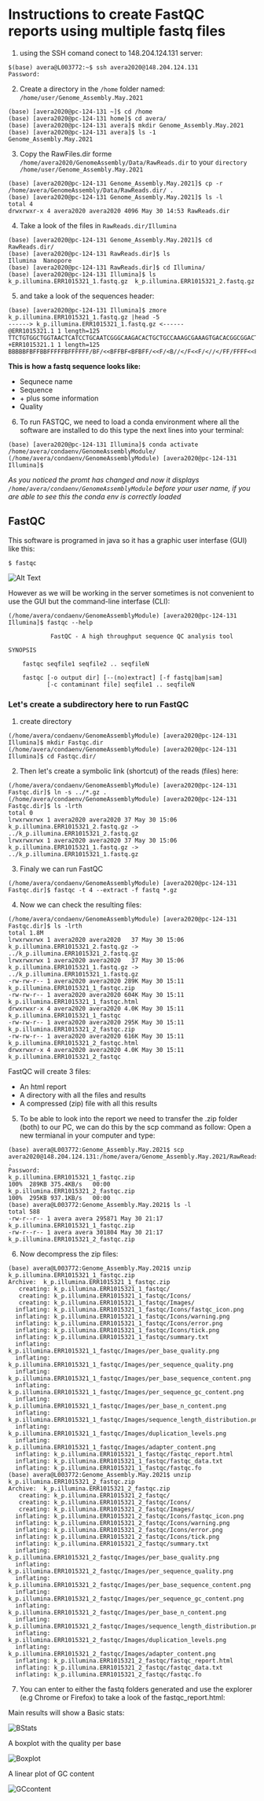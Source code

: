 # Instructions to create FastQC reports using multiple fastq files

1. using the SSH comand conect to 148.204.124.131 server:
```console
$(base) avera@L003772:~$ ssh avera2020@148.204.124.131
Password:
```

2. Create a directory in the ```/home``` folder named: ```/home/user/Genome_Assembly.May.2021```

```console
(base) [avera2020@pc-124-131 ~]$ cd /home
(base) [avera2020@pc-124-131 home]$ cd avera/
(base) [avera2020@pc-124-131 avera]$ mkdir Genome_Assembly.May.2021
(base) [avera2020@pc-124-131 avera]$ ls -1
Genome_Assembly.May.2021
```

3. Copy the RawFiles.dir forme ```/home/avera2020/GenomeAssembly/Data/RawReads.dir``` to your ```directory /home/user/Genome_Assembly.May.2021```

```console
(base) [avera2020@pc-124-131 Genome_Assembly.May.2021]$ cp -r /home/avera/GenomeAssembly/Data/RawReads.dir/ .
(base) [avera2020@pc-124-131 Genome_Assembly.May.2021]$ ls -l
total 4
drwxrwxr-x 4 avera2020 avera2020 4096 May 30 14:53 RawReads.dir
```

4. Take a look of the files in ```RawReads.dir/Illumina``` 
```console
(base) [avera2020@pc-124-131 Genome_Assembly.May.2021]$ cd RawReads.dir/
(base) [avera2020@pc-124-131 RawReads.dir]$ ls
Illumina  Nanopore
(base) [avera2020@pc-124-131 RawReads.dir]$ cd Illumina/
(base) [avera2020@pc-124-131 Illumina]$ ls
k_p.illumina.ERR1015321_1.fastq.gz  k_p.illumina.ERR1015321_2.fastq.gz
```

5. and take a look of the sequences header:

```console
(base) [avera2020@pc-124-131 Illumina]$ zmore k_p.illumina.ERR1015321_1.fastq.gz |head -5
------> k_p.illumina.ERR1015321_1.fastq.gz <------
@ERR1015321.1 1 length=125
TTCTGTGGCTGGTAACTCATCCTGCAATCGGGCAAGACACTGCTGCCAAAGCGAAAGTGACACGGCGGACTCCACTCGAACATAAAATCGATATCAAAGAAAAACAGAAACAATCATGATTGTTG
+ERR1015321.1 1 length=125
BBBBBFBFFBBFFFFFBFFFFFF/BF/<<BFFBF<BFBFF/<<F/<B//</F<<F/<//</FF/FFFF<<FFFFFFFFFFFFFFFF<7<BFBB7/7BFFFFBFFFFFF<FFFFFF<7FFF<FF/B
```

**This is how a fastq sequence looks like:**
* Sequnece name
* Sequence
* \+ plus some information
* Quality

6. To run FASTQC, we need to load a conda environment where all the software are installed to do this type the next lines into your terminal:

```console
(base) [avera2020@pc-124-131 Illumina]$ conda activate /home/avera/condaenv/GenomeAssemblyModule/
(/home/avera/condaenv/GenomeAssemblyModule) [avera2020@pc-124-131 Illumina]$
```
*As you noticed the promt has changed and now it displays ```/home/avera/condaenv/GenomeAssemblyModule``` before your user name, if you are able to see this the conda env is correctly loaded*

## FastQC 

This software is programed in java so it has a graphic user interfase (GUI) like this:
```console
$ fastqc
```
![Alt Text](https://github.com/avera1988/Genome_Assembly_lecture/blob/master/images/fastqcconsole.png)

However as we will be working in the server sometimes is not convenient to use the GUI but the command-line interfase (CLI):

```console
(/home/avera/condaenv/GenomeAssemblyModule) [avera2020@pc-124-131 Illumina]$ fastqc --help

            FastQC - A high throughput sequence QC analysis tool

SYNOPSIS

	fastqc seqfile1 seqfile2 .. seqfileN

    fastqc [-o output dir] [--(no)extract] [-f fastq|bam|sam] 
           [-c contaminant file] seqfile1 .. seqfileN
```

### Let's create a subdirectory here to run FastQC

1. create directory
```console
(/home/avera/condaenv/GenomeAssemblyModule) [avera2020@pc-124-131 Illumina]$ mkdir Fastqc.dir
(/home/avera/condaenv/GenomeAssemblyModule) [avera2020@pc-124-131 Illumina]$ cd Fastqc.dir/
```
2. Then let's create a symbolic link (shortcut) of the reads (files) here:

```console
(/home/avera/condaenv/GenomeAssemblyModule) [avera2020@pc-124-131 Fastqc.dir]$ ln -s ../*.gz .
(/home/avera/condaenv/GenomeAssemblyModule) [avera2020@pc-124-131 Fastqc.dir]$ ls -lrth
total 0
lrwxrwxrwx 1 avera2020 avera2020 37 May 30 15:06 k_p.illumina.ERR1015321_2.fastq.gz -> ../k_p.illumina.ERR1015321_2.fastq.gz
lrwxrwxrwx 1 avera2020 avera2020 37 May 30 15:06 k_p.illumina.ERR1015321_1.fastq.gz -> ../k_p.illumina.ERR1015321_1.fastq.gz
```

3. Finaly we can run FastQC

```console
(/home/avera/condaenv/GenomeAssemblyModule) [avera2020@pc-124-131 Fastqc.dir]$ fastqc -t 4 --extract -f fastq *.gz
```

4. Now we can check the resulting files:

```console
(/home/avera/condaenv/GenomeAssemblyModule) [avera2020@pc-124-131 Fastqc.dir]$ ls -lrth
total 1.8M
lrwxrwxrwx 1 avera2020 avera2020   37 May 30 15:06 k_p.illumina.ERR1015321_2.fastq.gz -> ../k_p.illumina.ERR1015321_2.fastq.gz
lrwxrwxrwx 1 avera2020 avera2020   37 May 30 15:06 k_p.illumina.ERR1015321_1.fastq.gz -> ../k_p.illumina.ERR1015321_1.fastq.gz
-rw-rw-r-- 1 avera2020 avera2020 289K May 30 15:11 k_p.illumina.ERR1015321_1_fastqc.zip
-rw-rw-r-- 1 avera2020 avera2020 604K May 30 15:11 k_p.illumina.ERR1015321_1_fastqc.html
drwxrwxr-x 4 avera2020 avera2020 4.0K May 30 15:11 k_p.illumina.ERR1015321_1_fastqc
-rw-rw-r-- 1 avera2020 avera2020 295K May 30 15:11 k_p.illumina.ERR1015321_2_fastqc.zip
-rw-rw-r-- 1 avera2020 avera2020 616K May 30 15:11 k_p.illumina.ERR1015321_2_fastqc.html
drwxrwxr-x 4 avera2020 avera2020 4.0K May 30 15:11 k_p.illumina.ERR1015321_2_fastqc
```

FastQC will create 3 files:

* An html report
* A directory with all the files and results
* A compressed (zip) file with all this results

5. To be able to look into the report we need to transfer the .zip folder (both) to our PC, we can do this by  the scp command as follow: Open a new termianal in your computer and type:

```console
(base) avera@L003772:Genome_Assembly.May.2021$ scp avera2020@148.204.124.131:/home/avera/Genome_Assembly.May.2021/RawReads.dir/Illumina/Fastqc.dir/*.zip .
Password: 
k_p.illumina.ERR1015321_1_fastqc.zip                                                                                                                        100%  289KB 375.4KB/s   00:00    
k_p.illumina.ERR1015321_2_fastqc.zip                                                                                                                        100%  295KB 937.1KB/s   00:00
(base) avera@L003772:Genome_Assembly.May.2021$ ls -l
total 588
-rw-r--r-- 1 avera avera 295871 May 30 21:17 k_p.illumina.ERR1015321_1_fastqc.zip
-rw-r--r-- 1 avera avera 301804 May 30 21:17 k_p.illumina.ERR1015321_2_fastqc.zip
```

6. Now decompress the zip files:

```console
(base) avera@L003772:Genome_Assembly.May.2021$ unzip k_p.illumina.ERR1015321_1_fastqc.zip 
Archive:  k_p.illumina.ERR1015321_1_fastqc.zip
   creating: k_p.illumina.ERR1015321_1_fastqc/
   creating: k_p.illumina.ERR1015321_1_fastqc/Icons/
   creating: k_p.illumina.ERR1015321_1_fastqc/Images/
  inflating: k_p.illumina.ERR1015321_1_fastqc/Icons/fastqc_icon.png  
  inflating: k_p.illumina.ERR1015321_1_fastqc/Icons/warning.png  
  inflating: k_p.illumina.ERR1015321_1_fastqc/Icons/error.png  
  inflating: k_p.illumina.ERR1015321_1_fastqc/Icons/tick.png  
  inflating: k_p.illumina.ERR1015321_1_fastqc/summary.txt  
  inflating: k_p.illumina.ERR1015321_1_fastqc/Images/per_base_quality.png  
  inflating: k_p.illumina.ERR1015321_1_fastqc/Images/per_sequence_quality.png  
  inflating: k_p.illumina.ERR1015321_1_fastqc/Images/per_base_sequence_content.png  
  inflating: k_p.illumina.ERR1015321_1_fastqc/Images/per_sequence_gc_content.png  
  inflating: k_p.illumina.ERR1015321_1_fastqc/Images/per_base_n_content.png  
  inflating: k_p.illumina.ERR1015321_1_fastqc/Images/sequence_length_distribution.png  
  inflating: k_p.illumina.ERR1015321_1_fastqc/Images/duplication_levels.png  
  inflating: k_p.illumina.ERR1015321_1_fastqc/Images/adapter_content.png  
  inflating: k_p.illumina.ERR1015321_1_fastqc/fastqc_report.html  
  inflating: k_p.illumina.ERR1015321_1_fastqc/fastqc_data.txt  
  inflating: k_p.illumina.ERR1015321_1_fastqc/fastqc.fo  
(base) avera@L003772:Genome_Assembly.May.2021$ unzip k_p.illumina.ERR1015321_2_fastqc.zip 
Archive:  k_p.illumina.ERR1015321_2_fastqc.zip
   creating: k_p.illumina.ERR1015321_2_fastqc/
   creating: k_p.illumina.ERR1015321_2_fastqc/Icons/
   creating: k_p.illumina.ERR1015321_2_fastqc/Images/
  inflating: k_p.illumina.ERR1015321_2_fastqc/Icons/fastqc_icon.png  
  inflating: k_p.illumina.ERR1015321_2_fastqc/Icons/warning.png  
  inflating: k_p.illumina.ERR1015321_2_fastqc/Icons/error.png  
  inflating: k_p.illumina.ERR1015321_2_fastqc/Icons/tick.png  
  inflating: k_p.illumina.ERR1015321_2_fastqc/summary.txt  
  inflating: k_p.illumina.ERR1015321_2_fastqc/Images/per_base_quality.png  
  inflating: k_p.illumina.ERR1015321_2_fastqc/Images/per_sequence_quality.png  
  inflating: k_p.illumina.ERR1015321_2_fastqc/Images/per_base_sequence_content.png  
  inflating: k_p.illumina.ERR1015321_2_fastqc/Images/per_sequence_gc_content.png  
  inflating: k_p.illumina.ERR1015321_2_fastqc/Images/per_base_n_content.png  
  inflating: k_p.illumina.ERR1015321_2_fastqc/Images/sequence_length_distribution.png  
  inflating: k_p.illumina.ERR1015321_2_fastqc/Images/duplication_levels.png  
  inflating: k_p.illumina.ERR1015321_2_fastqc/Images/adapter_content.png  
  inflating: k_p.illumina.ERR1015321_2_fastqc/fastqc_report.html  
  inflating: k_p.illumina.ERR1015321_2_fastqc/fastqc_data.txt  
  inflating: k_p.illumina.ERR1015321_2_fastqc/fastqc.fo
  ```
  
7. You can enter to either the fastq folders generated and use the explorer (e.g Chrome or Firefox) to take a look of the fastqc_report.html:

Main results will show a Basic stats:


![BStats](https://github.com/avera1988/Genome_Assembly_lecture/blob/master/images/BstatsFQC.png)


A boxplot with the quality per base


![Boxplot](https://github.com/avera1988/Genome_Assembly_lecture/blob/master/images/per_base_quality.png)


A linear plot of GC content


![GCcontent](https://github.com/avera1988/Genome_Assembly_lecture/blob/master/images/per_sequence_gc_content.png)




